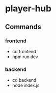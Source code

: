 # player-hub

## Commands
### frontend
- cd frontend
- npm run dev

### backend
- cd backend
- node index.js
